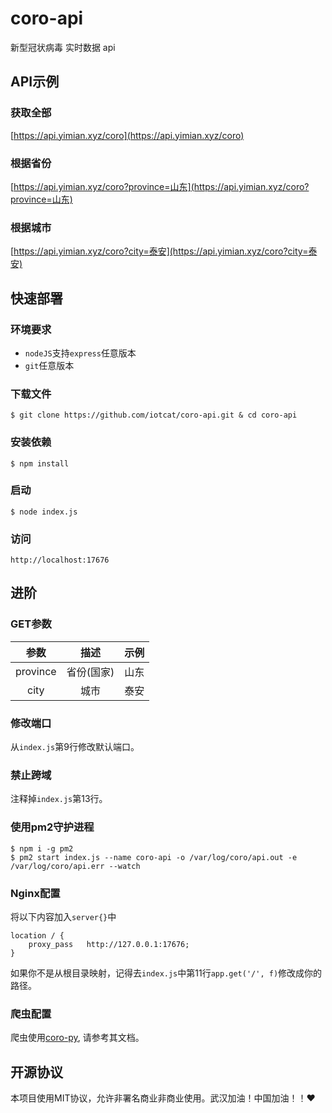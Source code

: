 # coro-api
新型冠状病毒 实时数据 api

## API示例

### 获取全部

[https://api.yimian.xyz/coro](https://api.yimian.xyz/coro)

### 根据省份

[https://api.yimian.xyz/coro?province=山东](https://api.yimian.xyz/coro?province=山东)  

### 根据城市

[https://api.yimian.xyz/coro?city=泰安](https://api.yimian.xyz/coro?city=泰安)


## 快速部署

### 环境要求
 - `nodeJS`支持`express`任意版本
 - `git`任意版本

### 下载文件
```
$ git clone https://github.com/iotcat/coro-api.git & cd coro-api
```

### 安装依赖
```shell
$ npm install
```

### 启动
```shell
$ node index.js
```

### 访问
```
http://localhost:17676
```


## 进阶

### GET参数
 参数 | 描述 | 示例 
 :--: | :--: | :--:
 province | 省份(国家) | 山东
 city | 城市 | 泰安


### 修改端口

从`index.js`第9行修改默认端口。

### 禁止跨域

注释掉`index.js`第13行。

### 使用pm2守护进程

```shell
$ npm i -g pm2
$ pm2 start index.js --name coro-api -o /var/log/coro/api.out -e /var/log/coro/api.err --watch
```

### Nginx配置

将以下内容加入`server{}`中  
```nginx
location / {
    proxy_pass   http://127.0.0.1:17676;
}

```
如果你不是从根目录映射，记得去`index.js`中第11行`app.get('/', f)`修改成你的路径。

### 爬虫配置

爬虫使用[coro-py](https://github.com/iotcat/coro-py), 请参考其文档。

## 开源协议

本项目使用MIT协议，允许非署名商业非商业使用。武汉加油！中国加油！！❤
